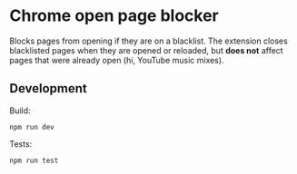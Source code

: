 # Chrome open page blocker

Blocks pages from opening if they are on a blacklist. The extension closes blacklisted pages when they are opened or reloaded, but **does not** affect pages that were already open (hi, YouTube music mixes).

## Development

Build:

```
npm run dev
```

Tests:

```
npm run test
```
